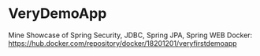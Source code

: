 # VeryDemoApp
Mine Showcase of Spring Security, JDBC, Spring JPA, Spring WEB
Docker: https://hub.docker.com/repository/docker/18201201/veryfirstdemoapp
